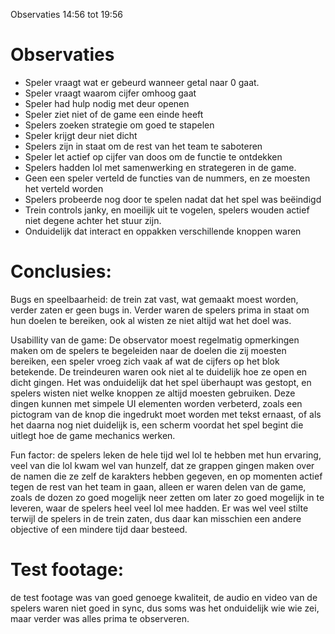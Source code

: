 Observaties 14:56 tot 19:56

# Observaties
* Speler vraagt wat er gebeurd wanneer getal naar 0 gaat. 
* Speler vraagt waarom cijfer omhoog gaat
* Speler had hulp nodig met deur openen
* Speler ziet niet of de game een einde heeft
* Spelers zoeken strategie om goed te stapelen
* Speler krijgt deur niet dicht
* Spelers zijn in staat om de rest van het team te saboteren
* Speler let actief op cijfer van doos om de functie te ontdekken
* Spelers hadden lol met samenwerking en strategeren in de game.
* Geen een speler verteld de functies van de nummers, en ze moesten het verteld worden
* Spelers probeerde nog door te spelen nadat dat het spel was beëindigd
* Trein controls janky, en moeilijk uit te vogelen, spelers wouden actief niet degene achter het stuur zijn.
* Onduidelijk dat interact en oppakken verschillende knoppen waren

# Conclusies:
Bugs en speelbaarheid: de trein zat vast, wat gemaakt moest worden, verder zaten er geen bugs in. Verder waren de spelers prima in staat om hun doelen te bereiken, ook al wisten ze niet altijd wat het doel was.

Usabillity van de game: De observator moest regelmatig opmerkingen maken om de spelers te begeleiden naar de doelen die zij moesten bereiken, een speler vroeg zich vaak af wat de cijfers op het blok betekende. De treindeuren waren ook niet al te duidelijk hoe ze open en dicht gingen. Het was onduidelijk dat het spel überhaupt was gestopt, en spelers wisten niet welke knoppen ze altijd moesten gebruiken. Deze dingen kunnen met simpele UI elementen worden verbeterd, zoals een pictogram van de knop die ingedrukt moet worden met tekst ernaast, of als het daarna nog niet duidelijk is, een scherm voordat het spel begint die uitlegt hoe de game mechanics werken.

Fun factor: de spelers leken de hele tijd wel lol te hebben met hun ervaring, veel van die lol kwam wel van hunzelf, dat ze grappen gingen maken over de namen die ze zelf de karakters hebben gegeven, en op momenten actief tegen de rest van het team in gaan, alleen er waren delen van de game, zoals de dozen zo goed mogelijk neer zetten om later zo goed mogelijk in te leveren, waar de spelers heel veel lol mee hadden. Er was wel veel stilte terwijl de spelers in de trein zaten, dus daar kan misschien een andere objective of een mindere tijd daar besteed.

# Test footage: 
de test footage was van goed genoege kwaliteit, de audio en video van de spelers waren niet goed in sync, dus soms was het onduidelijk wie wie zei, maar verder was alles prima te observeren.
